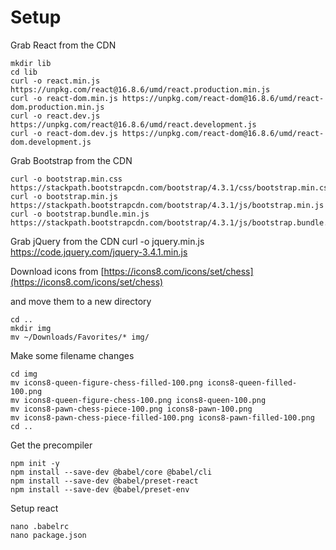 # Setup

Grab React from the CDN
```
mkdir lib
cd lib
curl -o react.min.js https://unpkg.com/react@16.8.6/umd/react.production.min.js
curl -o react-dom.min.js https://unpkg.com/react-dom@16.8.6/umd/react-dom.production.min.js
curl -o react.dev.js https://unpkg.com/react@16.8.6/umd/react.development.js
curl -o react-dom.dev.js https://unpkg.com/react-dom@16.8.6/umd/react-dom.development.js
```

Grab Bootstrap from the CDN
```
curl -o bootstrap.min.css https://stackpath.bootstrapcdn.com/bootstrap/4.3.1/css/bootstrap.min.css
curl -o bootstrap.min.js https://stackpath.bootstrapcdn.com/bootstrap/4.3.1/js/bootstrap.min.js
curl -o bootstrap.bundle.min.js https://stackpath.bootstrapcdn.com/bootstrap/4.3.1/js/bootstrap.bundle.min.js
```

Grab jQuery from the CDN
curl -o jquery.min.js https://code.jquery.com/jquery-3.4.1.min.js

Download icons from [https://icons8.com/icons/set/chess](https://icons8.com/icons/set/chess)

and move them to a new directory
```
cd ..
mkdir img
mv ~/Downloads/Favorites/* img/
```

Make some filename changes
```
cd img
mv icons8-queen-figure-chess-filled-100.png icons8-queen-filled-100.png
mv icons8-queen-figure-chess-100.png icons8-queen-100.png
mv icons8-pawn-chess-piece-100.png icons8-pawn-100.png
mv icons8-pawn-chess-piece-filled-100.png icons8-pawn-filled-100.png
cd ..
```

Get the precompiler
```
npm init -y
npm install --save-dev @babel/core @babel/cli
npm install --save-dev @babel/preset-react
npm install --save-dev @babel/preset-env
```

Setup react
```
nano .babelrc
nano package.json
```